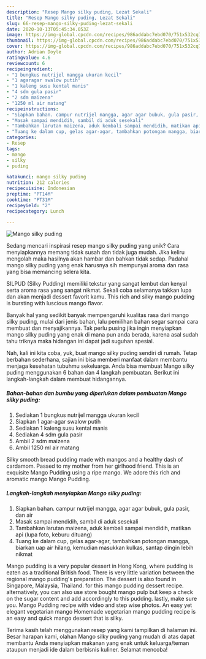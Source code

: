 ```yaml
---
description: "Resep Mango silky puding, Lezat Sekali"
title: "Resep Mango silky puding, Lezat Sekali"
slug: 66-resep-mango-silky-puding-lezat-sekali
date: 2020-10-13T05:45:34.053Z
image: https://img-global.cpcdn.com/recipes/986addabc7ebd070/751x532cq70/mango-silky-puding-foto-resep-utama.jpg
thumbnail: https://img-global.cpcdn.com/recipes/986addabc7ebd070/751x532cq70/mango-silky-puding-foto-resep-utama.jpg
cover: https://img-global.cpcdn.com/recipes/986addabc7ebd070/751x532cq70/mango-silky-puding-foto-resep-utama.jpg
author: Adrian Doyle
ratingvalue: 4.6
reviewcount: 6
recipeingredient:
- "1 bungkus nutrijel mangga ukuran kecil"
- "1 agaragar swalow putih"
- "1 kaleng susu kental manis"
- "4 sdm gula pasir"
- "2 sdm maizena"
- "1250 ml air matang"
recipeinstructions:
- "Siapkan bahan. campur nutrijel mangga, agar agar bubuk, gula pasir, dan air"
- "Masak sampai mendidih, sambil di aduk sesekali"
- "Tambahkan larutan maizena, aduk kembali sampai mendidih, matikan api (lupa foto, keburu dituang)"
- "Tuang ke dalam cup, gelas agar-agar, tambahkan potongan mangga, biarkan uap air hilang, kemudian masukkan kulkas, santap dingin lebih nikmat"
categories:
- Resep
tags:
- mango
- silky
- puding

katakunci: mango silky puding 
nutrition: 212 calories
recipecuisine: Indonesian
preptime: "PT14M"
cooktime: "PT31M"
recipeyield: "2"
recipecategory: Lunch

---
```



![Mango silky puding](https://img-global.cpcdn.com/recipes/986addabc7ebd070/751x532cq70/mango-silky-puding-foto-resep-utama.jpg)

Sedang mencari inspirasi resep mango silky puding yang unik? Cara menyiapkannya memang tidak susah dan tidak juga mudah. Jika keliru mengolah maka hasilnya akan hambar dan bahkan tidak sedap. Padahal mango silky puding yang enak harusnya sih mempunyai aroma dan rasa yang bisa memancing selera kita.

SILPUD (Silky Pudding) memiliki tekstur yang sangat lembut dan kenyal serta aroma rasa yang sangat nikmat. Sekali coba selamanya takkan lupa dan akan menjadi dessert favorit kamu. This rich and silky mango pudding is bursting with luscious mango flavor.

Banyak hal yang sedikit banyak mempengaruhi kualitas rasa dari mango silky puding, mulai dari jenis bahan, lalu pemilihan bahan segar sampai cara membuat dan menyajikannya. Tak perlu pusing jika ingin menyiapkan mango silky puding yang enak di mana pun anda berada, karena asal sudah tahu triknya maka hidangan ini dapat jadi suguhan spesial.


Nah, kali ini kita coba, yuk, buat mango silky puding sendiri di rumah. Tetap berbahan sederhana, sajian ini bisa memberi manfaat dalam membantu menjaga kesehatan tubuhmu sekeluarga. Anda bisa membuat Mango silky puding menggunakan 6 bahan dan 4 langkah pembuatan. Berikut ini langkah-langkah dalam membuat hidangannya.

<!--inarticleads1-->

##### Bahan-bahan dan bumbu yang diperlukan dalam pembuatan Mango silky puding:

1. Sediakan 1 bungkus nutrijel mangga ukuran kecil
1. Siapkan 1 agar-agar swalow putih
1. Sediakan 1 kaleng susu kental manis
1. Sediakan 4 sdm gula pasir
1. Ambil 2 sdm maizena
1. Ambil 1250 ml air matang


Silky smooth bread pudding made with mangos and a healthy dash of cardamom. Passed to my mother from her girlhood friend. This is an exquisite Mango Pudding using a ripe mango. We adore this rich and aromatic mango Mango Pudding. 

<!--inarticleads2-->

##### Langkah-langkah menyiapkan Mango silky puding:

1. Siapkan bahan. campur nutrijel mangga, agar agar bubuk, gula pasir, dan air
1. Masak sampai mendidih, sambil di aduk sesekali
1. Tambahkan larutan maizena, aduk kembali sampai mendidih, matikan api (lupa foto, keburu dituang)
1. Tuang ke dalam cup, gelas agar-agar, tambahkan potongan mangga, biarkan uap air hilang, kemudian masukkan kulkas, santap dingin lebih nikmat


Mango pudding is a very popular dessert in Hong Kong, where pudding is eaten as a traditional British food. There is very little variation between the regional mango pudding&#39;s preparation. The dessert is also found in Singapore, Malaysia, Thailand. for this mango pudding dessert recipe. alternatively, you can also use store bought mango pulp but keep a check on the sugar content and add accordingly to this pudding. lastly, make sure you. Mango Pudding recipe with video and step wise photos. An easy yet elegant vegetarian mango Homemade vegetarian mango pudding recipe is an easy and quick mango dessert that is silky. 

Terima kasih telah menggunakan resep yang kami tampilkan di halaman ini. Besar harapan kami, olahan Mango silky puding yang mudah di atas dapat membantu Anda menyiapkan makanan yang enak untuk keluarga/teman ataupun menjadi ide dalam berbisnis kuliner. Selamat mencoba!
